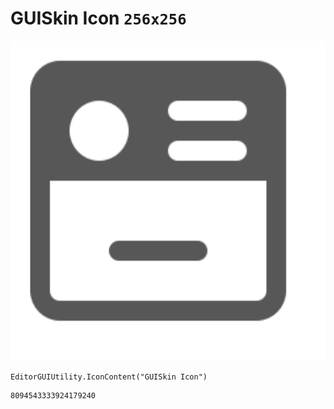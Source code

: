 # GUISkin Icon `256x256`
<img src="/img/GUISkin%20Icon.png" width=512 height=512>

``` CSharp
EditorGUIUtility.IconContent("GUISkin Icon")
```
```
8094543333924179240
```
